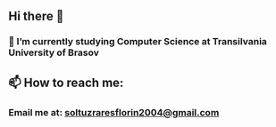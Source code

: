 ## Hi there 👋
### 🌱 I’m currently studying Computer Science at Transilvania University of Brasov

## 📫 How to reach me: 

### Email me at: soltuzraresflorin2004@gmail.com

<!--
**shadykun/shadykun** is a ✨ _special_ ✨ repository because its `README.md` (this file) appears on your GitHub profile.

Here are some ideas to get you started:

- 🔭 I’m currently working on ...
- 👯 I’m looking to collaborate on ...
- 🤔 I’m looking for help with ...
- 💬 Ask me about ...
- 😄 Pronouns: ...
- ⚡ Fun fact: ...
-->
